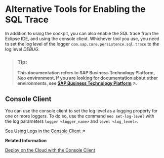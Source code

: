 <!-- loio269860ae2d3745f086008b0a5f7d49b5 -->

# Alternative Tools for Enabling the SQL Trace

In addition to using the cockpit, you can also enable the SQL trace from the Eclipse IDE, and using the console client. Whichever tool you use, you need to set the log level of the logger `com.sap.core.persistence.sql.trace` to the log level *DEBUG*.

> ### Tip:  
> **This documentation refers to SAP Business Technology Platform, Neo environment. If you are looking for documentation about other environments, see [SAP Business Technology Platform](https://help.sap.com/viewer/65de2977205c403bbc107264b8eccf4b/Cloud/en-US/6a2c1ab5a31b4ed9a2ce17a5329e1dd8.html "SAP Business Technology Platform (SAP BTP) is an integrated offering comprised of four technology portfolios: database and data management, application development and integration, analytics, and intelligent technologies. The platform offers users the ability to turn data into business value, compose end-to-end business processes, and build and extend SAP applications quickly.") :arrow_upper_right:.**



## Console Client

You can use the console client to set the log level as a logging property for one or more loggers. To do so, use the command `neo set-log-level` with the log parameters `logger <logger_name>` and `level <log_level>`.

See [Using Logs in the Console Client](https://help.sap.com/viewer/f88a032109f0429caea276fc6e3a95f9/Cloud/en-US/e4fd83c5bb5710149b1e94f127f108e4.html "") :arrow_upper_right:

**Related Information**  


[Deploy on the Cloud with the Console Client](deploy-on-the-cloud-with-the-console-client-030863c.md "Deploying an application publishes it to SAP BTP. During deploy, you can define various specifics of the deployed application using the deploy command optional parameters.")


